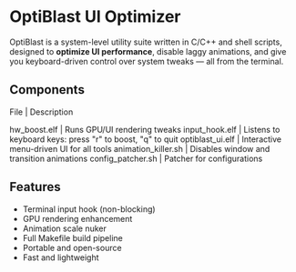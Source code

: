 # OptiBlast UI Optimizer
OptiBlast is a system-level utility suite written in C/C++ and shell scripts, designed to **optimize UI performance**, disable laggy animations, and give you keyboard-driven control over system tweaks — all from the terminal.

## Components

File | Description

hw_boost.elf        | Runs GPU/UI rendering tweaks
input_hook.elf      | Listens to keyboard keys: press "r" to boost, "q" to quit
optiblast_ui.elf    | Interactive menu-driven UI for all tools
animation_killer.sh | Disables window and transition animations
config_patcher.sh  | Patcher for configurations

## Features

- Terminal input hook (non-blocking)
- GPU rendering enhancement
- Animation scale nuker
- Full Makefile build pipeline
- Portable and open-source
- Fast and lightweight
